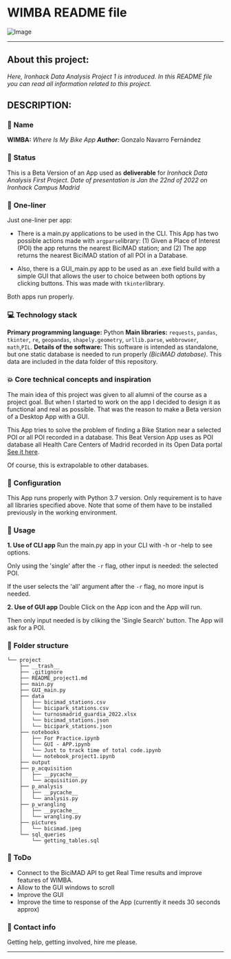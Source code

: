 # WIMBA README file

![Image](https://static.eldiario.es/clip/771a1653-5b82-4e28-bbf0-5f9d206dfefa_16-9-aspect-ratio_default_0.jpg)

---

## **About this project:**
*Here, Ironhack Data Analysis Project 1 is introduced. In this README file you can read all information related to this project.*


## **DESCRIPTION:**

### :raising_hand: **Name** 

**WIMBA:** *Where Is My Bike App* 
***Author:*** Gonzalo Navarro Fernández

### :baby: **Status**

This is a Beta Version of an App used as **deliverable** for *Ironhack Data Analysis First Project*. 
*Date of presentation is Jan the 22nd of 2022 on Ironhack Campus Madrid*

### :running: **One-liner**
Just one-liner per app:
* There is a main.py applications to be used in the CLI. This App has two possible actions made with `argparse`library: (1) Given a Place of Interest (POI) the app returns the nearest BiciMAD station; and (2) The app returns the nearest BiciMAD station of all POI in a Database. 

* Also, there is a GUI_main.py app to be used as an .exe field build with a simple GUI that allows the user to choice between both options by clicking buttons. This was made with `tkinter`library.

Both apps run properly. 

### :computer: **Technology stack**
**Primary programming language:** Python
**Main libraries:** `requests`, `pandas`, `tkinter`, `re`, `geopandas`, `shapely.geometry`, `urllib.parse`, `webbrowser`, `math`,`PIL`.
**Details of the software:** This software is intended as standalone, but one static database is needed to run properly *(BiciMAD database)*. This data are included in the data folder of this repository. 


### :boom: **Core technical concepts and inspiration**
The main idea of this project was given to all alumni of the course as a project goal. But when I started to work on the app I decided to design it as functional and real as possible. That was the reason to make a Beta version of a Desktop App with a GUI. 

This App tries to solve the problem of finding a Bike Station near a selected POI or all POI recorded in a database. This Beat Version App uses as POI database all Health Care Centers of Madrid recorded in its Open Data portal [See it here](https://datos.madrid.es/nuevoMadrid/swagger-ui-master-2.2.10/dist/index.html?url=/egobfiles/api.datos.madrid.es.json#/). 

Of course, this is extrapolable to other databases.

### :wrench: **Configuration**
This App runs properly with Python 3.7 version. 
Only requirement is to have all libraries specified above. Note that some of them have to be installed previously in the working environment.


### :see_no_evil: **Usage**
**1. Use of CLI app**
Run the main.py app in your CLI with -h or -help to see options. 

Only using the 'single' after the `-r` flag, other input is needed: the selected POI. 

If the user selects the 'all' argument after the `-r` flag, no more input is needed. 

**2. Use of GUI app**
Double Click on the App icon and the App will run.

Then only input needed is by cliking the 'Single Search' button. The App will ask for a POI. 


### :file_folder: **Folder structure**
```
└── project
    ├── __trash__
    ├── .gitignore
    ├── README_project1.md
    ├── main.py
    ├── GUI_main.py
    ├── data
    │   ├── bicimad_stations.csv
    │   └── bicipark_stations.csv
    │   └── turnosmadrid_guardia_2022.xlsx
    │   └── bicimad_stations.json
    │   └── bicipark_stations.json
    ├── notebooks
    │   ├── For Practice.ipynb
    │   └── GUI - APP.ipynb
    │   └── Just to track time of total code.ipynb
    │   └── notebook_project1.ipynb
    ├── output
    ├── p_acquisition
    │   ├── __pycache__
    │   └── acquisition.py
    ├── p_analysis
    │   ├── __pycache__
    │   └── analysis.py
    ├── p_wrangling
    │   ├── __pycache__
    │   └── wrangling.py
    ├── pictures
    │   └── bicimad.jpeg
    └── sql_queries
        └── getting_tables.sql

```


### :shit: **ToDo**
* Connect to the BiciMAD API to get Real Time results and improve features of WIMBA.
* Allow to the GUI windows to scroll
* Improve the GUI 
* Improve the time to response of the App (currently it needs 30 seconds approx)



### :love_letter: **Contact info**
Getting help, getting involved, hire me please.

---
